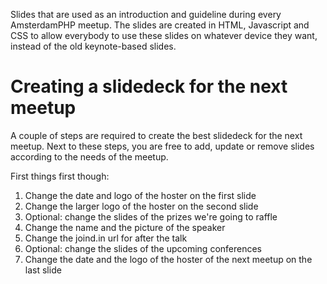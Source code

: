 Slides that are used as an introduction and guideline during every AmsterdamPHP
meetup. The slides are created in HTML, Javascript and CSS to allow everybody
to use these slides on whatever device they want, instead of the old
keynote-based slides.

# Creating a slidedeck for the next meetup

A couple of steps are required to create the best slidedeck for the next meetup.
Next to these steps, you are free to add, update or remove slides according to
the needs of the meetup.

First things first though:
1. Change the date and logo of the hoster on the first slide
2. Change the larger logo of the hoster on the second slide
3. Optional: change the slides of the prizes we're going to raffle
4. Change the name and the picture of the speaker
5. Change the joind.in url for after the talk
6. Optional: change the slides of the upcoming conferences
7. Change the date and the logo of the hoster of the next meetup on the last
slide

